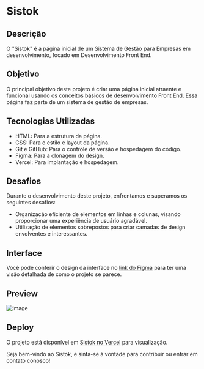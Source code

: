 # Sistok

## Descrição

O "Sistok" é a página inicial de um Sistema de Gestão para Empresas em desenvolvimento, focado em Desenvolvimento Front End.

## Objetivo

O principal objetivo deste projeto é criar uma página inicial atraente e funcional usando os conceitos básicos de desenvolvimento Front End. Essa página faz parte de um sistema de gestão de empresas.

## Tecnologias Utilizadas

- HTML: Para a estrutura da página.
- CSS: Para o estilo e layout da página.
- Git e GitHub: Para o controle de versão e hospedagem do código.
- Figma: Para a clonagem do design.
- Vercel: Para implantação e hospedagem.

## Desafios

Durante o desenvolvimento deste projeto, enfrentamos e superamos os seguintes desafios:

- Organização eficiente de elementos em linhas e colunas, visando proporcionar uma experiência de usuário agradável.
- Utilização de elementos sobrepostos para criar camadas de design envolventes e interessantes.

## Interface

Você pode conferir o design da interface no [link do Figma](https://www.figma.com/community/file/979892246159607749) para ter uma visão detalhada de como o projeto se parece.

## Preview

![image](https://github.com/MatheusMurucci/Sistok/assets/138989714/ecb01b39-e88a-48ca-8103-e0cad52245e4)

## Deploy

O projeto está disponível em [Sistok no Vercel](https://sistok-murex.vercel.app/) para visualização.

Seja bem-vindo ao Sistok, e sinta-se à vontade para contribuir ou entrar em contato conosco!
